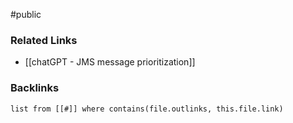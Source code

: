 #public 

### Related Links
- [[chatGPT - JMS message prioritization]]


### Backlinks
```dataview 
list from [[#]] where contains(file.outlinks, this.file.link)
```

